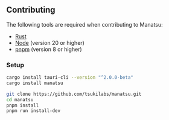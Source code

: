 ## Contributing

The following tools are required when contributing to Manatsu:

- [Rust](https://www.rust-lang.org/tools/install)
- [Node](https://nodejs.org) (version 20 or higher)
- [pnpm](https://pnpm.io/) (version 8 or higher)

### Setup

```bash
cargo install tauri-cli --version "^2.0.0-beta"
cargo install manatsu

git clone https://github.com/tsukilabs/manatsu.git
cd manatsu
pnpm install
pnpm run install-dev
```
